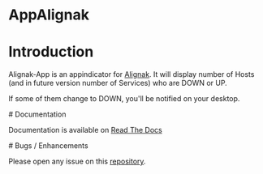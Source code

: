 # AppAlignak

# Introduction

Alignak-App is an appindicator for [Alignak](https://alignak-monitoring.github.io). It will display number of Hosts (and in future version number of Services) who are DOWN or UP.

If some of them change to DOWN, you'll be notified on your desktop.

# Documentation

Documentation is available on [Read The Docs](http://alignak-app.readthedocs.io/en/latest/index.html)

# Bugs / Enhancements

Please open any issue on this [repository](https://github.com/Alignak-monitoring-contrib/alignak-app/issues).
